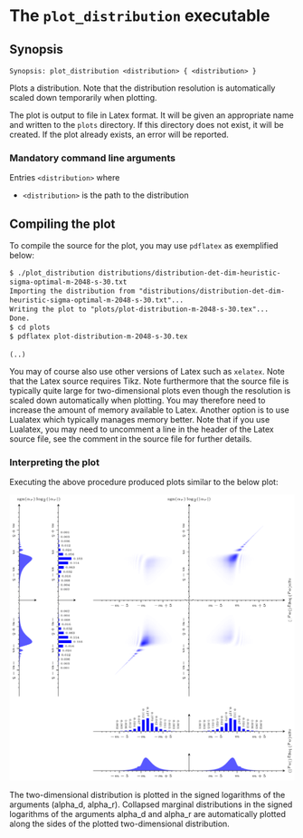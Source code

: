 # The <code>plot_distribution</code> executable

## Synopsis
```console
Synopsis: plot_distribution <distribution> { <distribution> }
```

Plots a distribution. Note that the distribution resolution is automatically scaled down temporarily when plotting.

The plot is output to file in Latex format. It will be given an appropriate name and written to the <code>plots</code> directory. If this directory does not exist, it will be created. If the plot already exists, an error will be reported.

### Mandatory command line arguments
Entries <code>\<distribution\></code> where
- <code>\<distribution\></code> is the path to the distribution

## Compiling the plot
To compile the source for the plot, you may use <code>pdflatex</code> as exemplified below:
```console
$ ./plot_distribution distributions/distribution-det-dim-heuristic-sigma-optimal-m-2048-s-30.txt
Importing the distribution from "distributions/distribution-det-dim-heuristic-sigma-optimal-m-2048-s-30.txt"...
Writing the plot to "plots/plot-distribution-m-2048-s-30.tex"...
Done.
$ cd plots
$ pdflatex plot-distribution-m-2048-s-30.tex

(..)
```
You may of course also use other versions of Latex such as <code>xelatex</code>. Note that the Latex source requires Tikz. Note furthermore that the source file is typically quite large for two-dimensional plots even though the resolution is scaled down automatically when plotting. You may therefore need to increase the amount of memory available to Latex. Another option is to use Lualatex which typically manages memory better. Note that if you use Lualatex, you may need to uncomment a line in the header of the Latex source file, see the comment in the source file for further details.

### Interpreting the plot
Executing the above procedure produced plots similar to the below plot:

![](./images/plot-distribution-m-2048-s-30.png)

The two-dimensional distribution is plotted in the signed logarithms of the arguments (alpha_d, alpha_r). Collapsed marginal distributions in the signed logarithms of the arguments alpha_d and alpha_r are automatically plotted along the sides of the plotted two-dimensional distribution.

